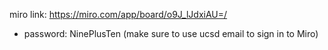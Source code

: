 miro link: https://miro.com/app/board/o9J_lJdxiAU=/

- password: NinePlusTen (make sure to use ucsd email to sign in to Miro)

